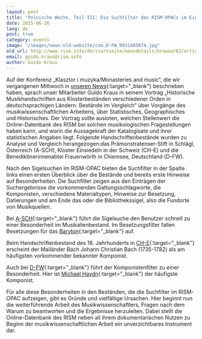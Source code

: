 ```yaml
---
layout: post
title: 'Polnische Woche, Teil III: Die Suchfilter des RISM-OPACs im Einsatz bei Klosterbeständen'
date: 2015-06-26
lang: de
post: true
category: events
image: "/images/news-old-website/csm_D-FW_0931485874.jpg"
old_url: http://www.rism.info/de/startseite/newsdetails/browse/62/article/64/polish-week-part-3-using-the-rism-online-catalogs-filters-with-monastic-collections.html
email: guido.kraus@rism.info
author: Guido Kraus
---
```



Auf der Konferenz „Klasztor i muzyka/Monasteries and music“, die wir vergangenen Mittwoch in [unseren News](/events/2015/06/24/polish-week-part-ii-the-klasztor-i-muzyka-.html){:target="_blank"} beschrieben haben, sprach unser Mitarbeiter Guido Kraus in seinem Vortrag „Historische Musikhandschriften aus Klosterbeständen verschiedener Orden in deutschsprachigen Ländern. Bestände im Vergleich“ über Vorgänge des musikwissenschaftlichen Arbeitens, über Statistisches, Geographisches und Historisches. Der Vortrag sollte ausloten, welchen Stellenwert die Online-Datenbank des RISM bei solchen musikologischen Fragestellungen haben kann, und worin die Aussagekraft der Katalogisate und ihrer statistischen Angaben liegt. Folgende Handschriftenbestände wurden zu Analyse und Vergleich herangezogen:das Prämonstratenser-Stift in Schlägl, Österreich (A-SCH), Kloster Einsiedeln in der Schweiz (CH-E) und die Benediktinerinnenabtei Frauenwörth in Chiemsee, Deutschland (D-FW).



Nach den Sigelsuchen im RISM-OPAC bieten die Suchfilter in der Spalte links einen ersten Überblick über die Bestände und bereits erste Hinweise auf Besonderheiten. Die Suchfilter zeigen aus den Einträgen der Suchergebnisse die vorkommenden Gattungsschlagworte, die Komponisten, verschiedene Materialtypen, Hinweise zur Besetzung, Datierungen und am Ende das oder die Bibliothekssigel, also die Fundorte von Musikquellen.

Bei [A-SCH](https://opac.rism.info/search?View=rism&siglum=A-SCH){:target="_blank"} führt die Sigelsuche den Benutzer schnell zu einer Besonderheit im Musikalienbestand. Im Besetzungsfilter fallen Besetzungen für das [Baryton](https://opac.rism.info/search?View=rism&q=baryton){:target="_blank"} auf.

Beim Handschriftenbestand des 18. Jahrhunderts in [CH-E](https://opac.rism.info/search?View=rism&siglum=CH-E){:target="_blank"} erscheint der Mailänder Bach Johann Christian Bach (1735-1782) als am häufigsten vorkommender bekannter Komponist.

Auch bei [D-FW](https://opac.rism.info/search?View=rism&siglum=D-FW){:target="_blank"} führt der Komponistenfilter zu einer Besonderheit. Hier ist [Michael Haydn](https://opac.rism.info/search?View=rism&author=Michael+Haydn){:target="_blank"} der häufigste Komponist.

Für alle diese Besonderheiten in den Beständen, die die Suchfilter im RISM-OPAC aufzeigen, gibt es Gründe und vielfältige Ursachen. Hier beginnt nun die weiterführende Arbeit des Musikwissenschaftlers, Fragen nach dem Warum zu beantworten und die Ergebnisse herzuleiten. Dabei stellt die Online-Datenbank des RISM neben all ihrem dokumentarischen Nutzen zu Beginn der musikwissenschaftlichen Arbeit ein unverzichtbares Instrument dar.









<script type="text/javascript">var switchTo5x=true;</script><script type="text/javascript" src="http://w.sharethis.com/button/buttons.js"></script><script type="text/javascript">stLight.options({publisher: "9b601438-1ce1-49d8-bfd7-9cff5df54c17", doNotHash: false, doNotCopy: false, hashAddressBar: false});</script>